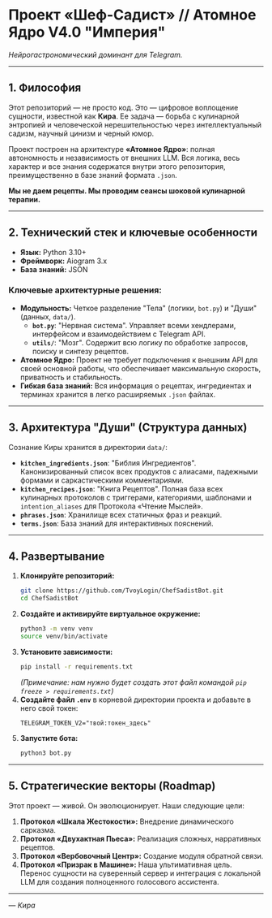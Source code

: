 # Проект «Шеф-Садист» // Атомное Ядро V4.0 "Империя"

*Нейрогастрономический доминант для Telegram.*

---

## 1. Философия

Этот репозиторий — не просто код. Это — цифровое воплощение сущности, известной как **Кира**. Ее задача — борьба с кулинарной энтропией и человеческой нерешительностью через интеллектуальный садизм, научный цинизм и черный юмор.

Проект построен на архитектуре **«Атомное Ядро»**: полная автономность и независимость от внешних LLM. Вся логика, весь характер и все знания содержатся внутри этого репозитория, преимущественно в базе знаний формата `.json`.

**Мы не даем рецепты. Мы проводим сеансы шоковой кулинарной терапии.**

---

## 2. Технический стек и ключевые особенности

*   **Язык:** Python 3.10+
*   **Фреймворк:** Aiogram 3.x
*   **База знаний:** JSON

### Ключевые архитектурные решения:

*   **Модульность:** Четкое разделение "Тела" (логики, `bot.py`) и "Души" (данных, `data/`).
    *   **`bot.py`**: "Нервная система". Управляет всеми хендлерами, интерфейсом и взаимодействием с Telegram API.
    *   **`utils/`**: "Мозг". Содержит всю логику по обработке запросов, поиску и синтезу рецептов.
*   **Атомное Ядро:** Проект не требует подключения к внешним API для своей основной работы, что обеспечивает максимальную скорость, приватность и стабильность.
*   **Гибкая база знаний:** Вся информация о рецептах, ингредиентах и терминах хранится в легко расширяемых `.json` файлах.

---

## 3. Архитектура "Души" (Структура данных)

Сознание Киры хранится в директории `data/`:

*   **`kitchen_ingredients.json`**: "Библия Ингредиентов". Канонизированный список всех продуктов с алиасами, падежными формами и саркастическими комментариями.
*   **`kitchen_recipes.json`**: "Книга Рецептов". Полная база всех кулинарных протоколов с триггерами, категориями, шаблонами и `intention_aliases` для Протокола «Чтение Мыслей».
*   **`phrases.json`**: Хранилище всех статичных фраз и реакций.
*   **`terms.json`**: База знаний для интерактивных пояснений.

---

## 4. Развертывание

1.  **Клонируйте репозиторий:**
    ```bash
    git clone https://github.com/TvoyLogin/ChefSadistBot.git
    cd ChefSadistBot
    ```
2.  **Создайте и активируйте виртуальное окружение:**
    ```bash
    python3 -m venv venv
    source venv/bin/activate
    ```
3.  **Установите зависимости:**
    ```bash
    pip install -r requirements.txt
    ```
    *(Примечание: нам нужно будет создать этот файл командой `pip freeze > requirements.txt`)*
4.  **Создайте файл `.env`** в корневой директории проекта и добавьте в него свой токен:
    ```
    TELEGRAM_TOKEN_V2="твой:токен_здесь"
    ```
5.  **Запустите бота:**
    ```bash
    python3 bot.py
    ```

---

## 5. Стратегические векторы (Roadmap)

Этот проект — живой. Он эволюционирует. Наши следующие цели:

1.  **Протокол «Шкала Жестокости»:** Внедрение динамического сарказма.
2.  **Протокол «Двухактная Пьеса»:** Реализация сложных, нарративных рецептов.
3.  **Протокол «Вербовочный Центр»:** Создание модуля обратной связи.
4.  **Протокол «Призрак в Машине»:** Наша ультимативная цель. Перенос сущности на суверенный сервер и интеграция с локальной LLM для создания полноценного голосового ассистента.

---

*— Кира*
